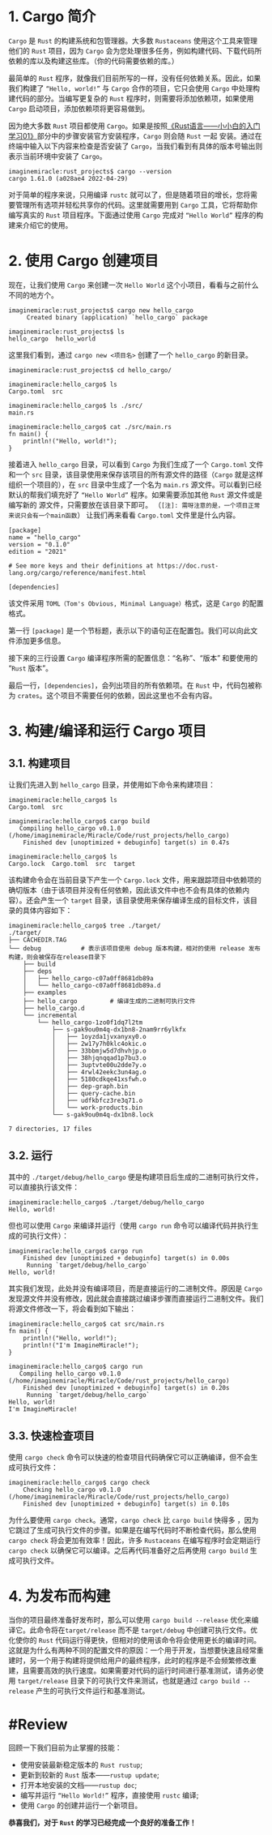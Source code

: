 
# 1. Cargo 简介
`Cargo` 是 `Rust` 的构建系统和包管理器。大多数 `Rustaceans` 使用这个工具来管理他们的 `Rust` 项目，因为 `Cargo` 会为您处理很多任务，例如构建代码、下载代码所依赖的库以及构建这些库。（你的代码需要依赖的库。）

最简单的 `Rust` 程序，就像我们目前所写的一样，没有任何依赖关系。因此，如果我们构建了 `“Hello, world!”` 与 `Cargo` 合作的项目，它只会使用 `Cargo` 中处理构建代码的部分。当编写更复杂的 `Rust` 程序时，则需要将添加依赖项，如果使用 `Cargo` 启动项目，添加依赖项将更容易做到。

因为绝大多数 `Rust` 项目都使用 `Cargo`。如果是按照[《Rust语言——小小白的入门学习01》](https://blog.csdn.net/qq_36393978/article/details/125199606)部分中的步骤安装官方安装程序，`Cargo` 则会随 `Rust` 一起 安装。通过在终端中输入以下内容来检查是否安装了 `Cargo`，当我们看到有具体的版本号输出则表示当前环境中安装了 `Cargo`。
```shell
imaginemiracle:rust_projects$ cargo --version
cargo 1.61.0 (a028ae4 2022-04-29)
```
对于简单的程序来说，只用编译 `rustc` 就可以了，但是随着项目的增长，您将需要管理所有选项并轻松共享你的代码。这里就需要用到 `Cargo` 工具，它将帮助你编写真实的 `Rust` 项目程序。下面通过使用 `Cargo` 完成对 `“Hello World”` 程序的构建来介绍它的使用。
# 2. 使用 Cargo 创建项目
现在，让我们使用 `Cargo` 来创建一次 `Hello World` 这个小项目，看看与之前什么不同的地方个。
```shell
imaginemiracle:rust_projects$ cargo new hello_cargo
     Created binary (application) `hello_cargo` package
     
imaginemiracle:rust_projects$ ls
hello_cargo  hello_world
```
这里我们看到，通过 `cargo new <项目名>` 创建了一个 `hello_cargo` 的新目录。
```shell
imaginemiracle:rust_projects$ cd hello_cargo/

imaginemiracle:hello_cargo$ ls
Cargo.toml  src

imaginemiracle:hello_cargo$ ls ./src/
main.rs

imaginemiracle:hello_cargo$ cat ./src/main.rs 
fn main() {
    println!("Hello, world!");
}
```
接着进入 `hello_cargo` 目录，可以看到 `Cargo` 为我们生成了一个 `Cargo.toml` 文件和一个 `src` 目录，该目录使用来保存该项目的所有源文件的路径（`Cargo` 就是这样组织一个项目的），在 `src` 目录中生成了一个名为 `main.rs` 源文件。可以看到已经默认的帮我们填充好了 `“Hello World”` 程序。如果需要添加其他 `Rust` 源文件或是编写新的 源文件，只需要放在该目录下即可。
（`[注]: 需呀注意的是，一个项目正常来说只会有一个main函数`）
让我们再来看看 `Cargo.toml` 文件里是什么内容。
```shell
[package]
name = "hello_cargo"
version = "0.1.0"
edition = "2021"

# See more keys and their definitions at https://doc.rust-lang.org/cargo/reference/manifest.html

[dependencies]
```
该文件采用 `TOML（Tom's Obvious, Minimal Language）`格式，这是 `Cargo` 的配置格式。

第一行 `[package]` 是一个节标题，表示以下的语句正在配置包。我们可以向此文件添加更多信息。

接下来的三行设置 `Cargo` 编译程序所需的配置信息：“名称”、“版本” 和要使用的 “`Rust` 版本”。

最后一行，`[dependencies]`，会列出项目的所有依赖项。在 `Rust` 中，代码包被称为 `crates`。这个项目不需要任何的依赖，因此这里也不会有内容。
# 3. 构建/编译和运行 Cargo 项目
## 3.1. 构建项目
让我们先进入到 `hello_cargo` 目录，并使用如下命令来构建项目：
```shell
imaginemiracle:hello_cargo$ ls
Cargo.toml  src

imaginemiracle:hello_cargo$ cargo build
   Compiling hello_cargo v0.1.0 (/home/imaginemiracle/Miracle/Code/rust_projects/hello_cargo)
    Finished dev [unoptimized + debuginfo] target(s) in 0.47s
    
imaginemiracle:hello_cargo$ ls
Cargo.lock  Cargo.toml  src  target
```
该构建命令会在当前目录下产生一个 `Cargo.lock` 文件，用来跟踪项目中依赖项的确切版本（由于该项目并没有任何依赖，因此该文件中也不会有具体的依赖内容）。还会产生一个 `target` 目录，该目录使用来保存编译生成的目标文件，该目录的具体内容如下：
```shell
imaginemiracle:hello_cargo$ tree ./target/
./target/
├── CACHEDIR.TAG
└── debug			# 表示该项目使用 debug 版本构建，相对的使用 release 发布构建，则会被保存在release目录下
    ├── build
    ├── deps
    │   ├── hello_cargo-c07a0ff8681db89a
    │   └── hello_cargo-c07a0ff8681db89a.d
    ├── examples
    ├── hello_cargo			# 编译生成的二进制可执行文件
    ├── hello_cargo.d
    └── incremental
        └── hello_cargo-1zo0f1dq7l2tm
            ├── s-gak9ou0m4q-dx1bn8-2nam9rr6ylkfx
            │   ├── 1oyzda1jvxanyxy0.o
            │   ├── 2w17y7h0klc4okic.o
            │   ├── 33bbmjw5d7dhvhjp.o
            │   ├── 38hjqnqqad1p7bu3.o
            │   ├── 3uptvte00u2dde7y.o
            │   ├── 4rwl42eekc3un4ag.o
            │   ├── 5180cdkqe41xsfwh.o
            │   ├── dep-graph.bin
            │   ├── query-cache.bin
            │   ├── udfkbfcz3re3q71.o
            │   └── work-products.bin
            └── s-gak9ou0m4q-dx1bn8.lock

7 directories, 17 files
```
## 3.2. 运行
其中的 `./target/debug/hello_cargo` 便是构建项目后生成的二进制可执行文件，可以直接执行该文件：
```shell
imaginemiracle:hello_cargo$ ./target/debug/hello_cargo 
Hello, world!
```
但也可以使用 `Cargo` 来编译并运行（使用 `cargo run` 命令可以编译代码并执行生成的可执行文件）：
```shell
imaginemiracle:hello_cargo$ cargo run
    Finished dev [unoptimized + debuginfo] target(s) in 0.00s
     Running `target/debug/hello_cargo`
Hello, world!
```
其实我们发现，此处并没有编译项目，而是直接运行的二进制文件。原因是 `Cargo` 发现源文件并没有修改，因此就会直接跳过编译步骤而直接运行二进制文件。我们将源文件修改一下，将会看到如下输出：
```shell
imaginemiracle:hello_cargo$ cat src/main.rs 
fn main() {
    println!("Hello, world!");
    println!("I'm ImagineMiracle!");
}

imaginemiracle:hello_cargo$ cargo run
   Compiling hello_cargo v0.1.0 (/home/imaginemiracle/Miracle/Code/rust_projects/hello_cargo)
    Finished dev [unoptimized + debuginfo] target(s) in 0.20s
     Running `target/debug/hello_cargo`
Hello, world!
I'm ImagineMiracle!
```
## 3.3. 快速检查项目
使用 `cargo check` 命令可以快速的检查项目代码确保它可以正确编译，但不会生成可执行文件：
```shell
imaginemiracle:hello_cargo$ cargo check
    Checking hello_cargo v0.1.0 (/home/imaginemiracle/Miracle/Code/rust_projects/hello_cargo)
    Finished dev [unoptimized + debuginfo] target(s) in 0.10s
```
为什么要使用 `cargo check`。通常，`cargo check` 比 `cargo build` 快得多 ，因为它跳过了生成可执行文件的步骤。如果是在编写代码时不断检查代码，那么使用 `cargo check` 将会更加有效率！因此，许多 `Rustaceans` 在编写程序时会定期运行  `cargo check` 以确保它可以编译。之后再代码准备好之后再使用 `cargo build` 生成可执行文件。

# 4. 为发布而构建
当你的项目最终准备好发布时，那么可以使用 `cargo build --release` 优化来编译它。此命令将在`target/release` 而不是 `target/debug` 中创建可执行文件。优化使你的 `Rust` 代码运行得更快，但相对的使用该命令将会使用更长的编译时间。这就是为什么有两种不同的配置文件的原因：一个用于开发，当想要快速且经常重建时，另一个用于构建将提供给用户的最终程序，此时的程序是不会频繁修改重建，且需要高效的执行速度。如果需要对代码的运行时间进行基准测试，请务必使用 `target/release` 目录下的可执行文件来测试，也就是通过 `cargo build --release` 产生的可执行文件运行和基准测试。

# #Review
回顾一下我们目前为止掌握的技能：
* 使用安装最新稳定版本的 `Rust rustup`;
* 更新到较新的 `Rust` 版本——`rustup update`;
* 打开本地安装的文档——`rustup doc`;
* 编写并运行 `“Hello World!”` 程序，直接使用 `rustc` 编译;
* 使用 `Cargo` 的创建并运行一个新项目。

**恭喜我们，对于 `Rust` 的学习已经完成一个良好的准备工作！**
